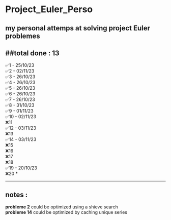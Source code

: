 # Project_Euler_Perso
my personal attemps at solving project Euler problemes
---
##total done : 13
---

✅1 - 25/10/23  
✅2 - 02/11/23  
✅3 - 26/10/23  
✅4 - 26/10/23  
✅5 - 26/10/23  
✅6 - 26/10/23  
✅7 - 26/10/23  
✅8 - 31/10/23  
✅9 - 01/11/23  
✅10 - 02/11/23  
❌11  
✅12 - 03/11/23  
❌13  
✅14 - 03/11/23  
❌15  
❌16  
❌17  
❌18  
✅19 - 20/10/23  
❌20  *

---
## notes :  
**probleme 2** could be optimized using a shieve search  
**probleme 14** could be optimized by caching unique series  
